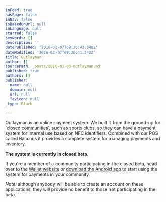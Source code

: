 ```yaml
---
inFeed: true
hasPage: false
inNav: false
isBasedOnUrl: null
inLanguage: null
starred: false
keywords: []
description: ''
datePublished: '2016-03-07T09:36:43.848Z'
dateModified: '2016-03-07T09:36:41.342Z'
title: Outlayman
author: []
sourcePath: _posts/2016-01-03-outlayman.md
published: true
authors: []
publisher:
  name: null
  domain: null
  url: null
  favicon: null
_type: Blurb

---
```

Outlayman is an online payment system. We built it from the ground-up for 'closed communities', such as sports clubs, so they can have a payment system for internal use based on NFC identifiers. Combined with our POS called Bacchus it provides a complete system for managing payments and inventory.

**The system is currently in closed beta**.

If you're a member of a community participating in the closed beta, head over to the [Wallet website][0] or [download the Android app][1] to start using the system for payments in your community.

_Note:_ although anybody will be able to create an account on these applications, they will provide no benefit to those not participating in the beta.

[0]: https://wallet.outlayman.com/
[1]: https://outlayman.com/mobile-applications